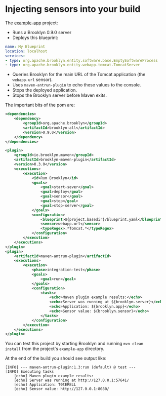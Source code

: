 Injecting sensors into your build
=================================

The [example-app](https://github.com/brooklyncentral/brooklyn-maven-plugin/tree/master/src/test/projects/example-app)
project:

* Runs a Brooklyn 0.9.0 server
* Deploys this blueprint:

```yaml
name: My Blueprint
location: localhost
services:
- type: org.apache.brooklyn.entity.software.base.EmptySoftwareProcess
- type: org.apache.brooklyn.entity.webapp.tomcat.TomcatServer
```

* Queries Brooklyn for the main URL of the Tomcat application (the
  `webapp.url` sensor).
* Uses `maven-antrun-plugin` to echo these values to the console.
* Stops the deployed application.
* Stops the Brooklyn server before Maven exits.

The important bits of the pom are:

```xml
<dependencies>
    <dependency>
        <groupId>org.apache.brooklyn</groupId>
        <artifactId>brooklyn-all</artifactId>
        <version>0.9.0</version>
    </dependency>
</dependencies>

<plugin>
    <groupId>io.brooklyn.maven</groupId>
    <artifactId>brooklyn-maven-plugin</artifactId>
    <version>0.3.0</version>
    <executions>
        <execution>
            <id>Run Brooklyn</id>
            <goals>
                <goal>start-sever</goal>
                <goal>deploy</goal>
                <goal>sensor</goal>
                <goal>stop</goal>
                <goal>stop-server</goal>
            </goals>
            <configuration>
                <blueprint>${project.basedir}/blueprint.yaml</blueprint>
                <sensor>webapp.url</sensor>
                <typeRegex>.*Tomcat.*</typeRegex>
            </configuration>
        </execution>
    </executions>
</plugin>
<plugin>
    <artifactId>maven-antrun-plugin</artifactId>
    <executions>
        <execution>
            <phase>integration-test</phase>
            <goals>
                <goal>run</goal>
            </goals>
            <configuration>
                <tasks>
                    <echo>Maven plugin example results:</echo>
                    <echo>Server was running at ${brooklyn.server}</echo>
                    <echo>Application: ${brooklyn.app}</echo>
                    <echo>Sensor value: ${brooklyn.sensor}</echo>
                </tasks>
            </configuration>
        </execution>
    </executions>
</plugin>
```

You can test this project by starting Brooklyn and running `mvn clean install`
from the project's `example-app` directory.

At the end of the build you should see output like:

```
[INFO] --- maven-antrun-plugin:1.3:run (default) @ test ---
[INFO] Executing tasks
    [echo] Maven plugin example results:
    [echo] Server was running at http://127.0.0.1:57641/
    [echo] Application: T0tERELL
    [echo] Sensor value: http://127.0.0.1:8080/
```
